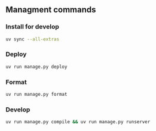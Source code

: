 ## Managment commands

### Install for develop
```bash
uv sync --all-extras
```

### Deploy
```bash
uv run manage.py deploy
```

### Format
```bash
uv run manage.py format
```

### Develop
```bash
uv run manage.py compile && uv run manage.py runserver
```
